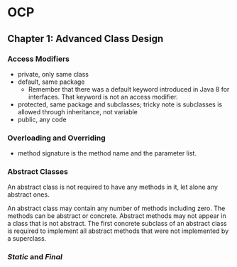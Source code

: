 # OCP

## Chapter 1: Advanced Class Design

### Access Modifiers
- private, only same class
- default, same package
    - Remember that there was a default keyword introduced in Java 8 for
interfaces. That keyword is not an access modifier.
- protected, same package and subclasses; tricky note is subclasses is allowed through inheritance, not variable
- public, any code

### Overloading and Overriding

- method signature is the method name and the parameter list.

### Abstract Classes

An abstract class is not required to have any methods in it, let alone any abstract
ones.

An abstract class may contain any number of methods including zero. The methods can
be abstract or concrete. Abstract methods may not appear in a class that is not abstract.
The first concrete subclass of an abstract class is required to implement all abstract
methods that were not implemented by a superclass.

### *Static* and *Final*